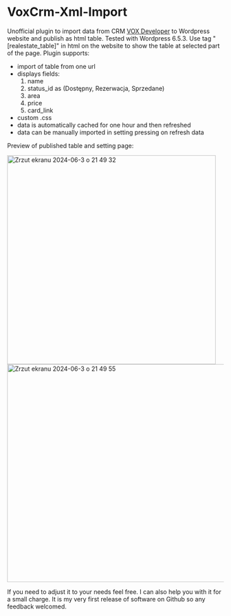 # VoxCrm-Xml-Import

Unofficial plugin to import data from CRM [VOX Developer](https://voxdeveloper.com/)  to Wordpress website and publish as html table.
Tested with Wordpress 6.5.3. Use tag "[realestate_table]" in html on the website to show the table at selected part of the page.
Plugin supports:

- import of table from one url
- displays fields: 
    1. name
    2. status_id as (Dostępny, Rezerwacja, Sprzedane)
    3. area
    4. price
    5. card_link
- custom .css
- data is automatically cached for one hour and then refreshed
- data can be manually imported in setting pressing on refresh data

Preview of published table and setting page:

<img width="485" alt="Zrzut ekranu 2024-06-3 o 21 49 32" src="https://github.com/DudusB/VoxCrm-Xml-Import/assets/56642356/6388ca41-02e3-4e1d-b372-eb6181df6057">

<img width="506" alt="Zrzut ekranu 2024-06-3 o 21 49 55" src="https://github.com/DudusB/VoxCrm-Xml-Import/assets/56642356/bf2d1dfd-3418-420f-badb-9ce7436b4a65">

If you need to adjust it to your needs feel free. I can also help you with it for a small charge.
It is my very first release of software on Github so any feedback welcomed.
